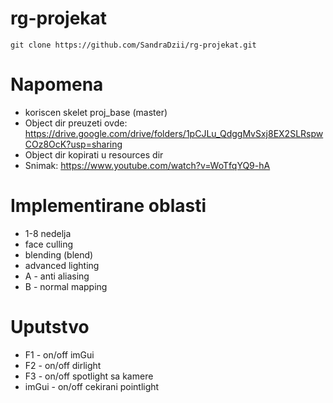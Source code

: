 # rg-projekat
`git clone https://github.com/SandraDzii/rg-projekat.git`

# Napomena
* koriscen skelet proj_base (master)
* Object dir preuzeti ovde: https://drive.google.com/drive/folders/1pCJLu_QdggMvSxj8EX2SLRspwCOz8OcK?usp=sharing
* Object dir kopirati u resources dir
* Snimak: https://www.youtube.com/watch?v=WoTfqYQ9-hA

# Implementirane oblasti
* 1-8 nedelja
* face culling
* blending (blend)
* advanced lighting
* A - anti aliasing
* B - normal mapping

# Uputstvo
* F1 - on/off imGui
* F2 - on/off dirlight
* F3 - on/off spotlight sa kamere 
* imGui - on/off cekirani pointlight
